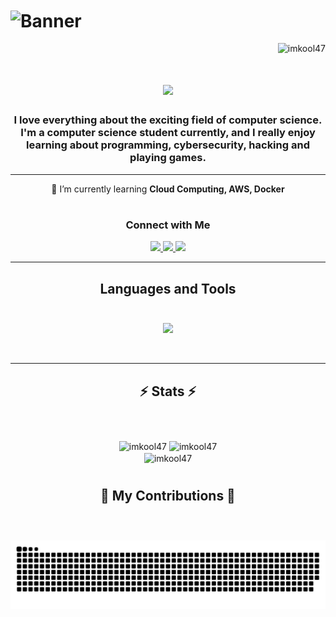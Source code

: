 <h1> <img src="https://res.cloudinary.com/superfolio/image/upload/v1620689979/68747470733a2f2f692e70696e696d672e636f6d2f6f726967696e616c732f63362f33332f63322f63363333633230656465383266306530636564376435373064626533613166332e676966_yjuh2s.gif" alt="Banner" align="center">
</h1>

<p align="right"> <img src="https://komarev.com/ghpvc/?username=imkool47&label=Profile%20views&color=0e75b6&style=flat" alt="imkool47" /> </p>

<h1 align="center">
    <img src="https://readme-typing-svg.herokuapp.com?font=Segoe+UI+Bold&size=35&duration=4000&pause=1000&center=true&vCenter=true&random=false&width=500&height=70&lines=Hi+There!+%F0%9F%91%8B;I'm+Mukul" />
</h1>
<h3 align="center">I love everything about the exciting field of computer science. I'm a computer science student currently, and I really enjoy learning about programming, cybersecurity, hacking and playing games.</h3>
<hr/>

<div align="center">
 🌱 I’m currently learning <strong>Cloud Computing, AWS, Docker</strong>
</div>

<h1> </h1>
<div align="center"> 
     <h3> Connect with Me </h3>
  <a href="mailto:mukul.kumar630gmail.com">
    <img src="https://img.shields.io/badge/Gmail-333333?style=for-the-badge&logo=gmail&logoColor=red" />
  </a>
  <a href="https://www.linkedin.com/in/mukul47" target="_blank">
    <img src="https://img.shields.io/badge/LinkedIn-0077B5?style=for-the-badge&logo=linkedin&logoColor=white" target="_blank" />
  </a>
  <a href="https://main--imkool.netlify.app/" target="_blank">
     <img src="https://img.shields.io/badge/Portfolio-FF5722?style=for-the-badge&logo=todoist&logoColor=white" target="_blank" /> <!-- sqlite, safari, google-chrome are other good icon options -->
  </a>
</div>

 <hr/>


<h2 align="center">Languages and Tools <br> <br/></h2>

<p align="center">
  <a href="https://skillicons.dev">
    <img src="https://skillicons.dev/icons?i=c,cpp,java,html,css,bootstrap,js,php,mysql,dotnet,cs,nodejs,react,kotlin,matlab,eclipse,androidstudio,figma,git,github,aws,kubernetes,docker,azure,gcp,heroku,cloudflare,netlify,vim,notion,arduino,linux,debian,kali,arch,ubuntu,mint,bash,powershell,opencv,py,pycharm,pytorch,vscode,ps" />
  </a>
</p>

<br/>
<hr/>

<h2 align="center">⚡ Stats ⚡<br> <br/> </h2>
<br>
<div align=center>
  <img width=412  src="https://github-readme-stats.vercel.app/api?username=imkool47&theme=blue-green&hide_border=false&include_all_commits=false&count_private=false" alt="imkool47" />

  <img width=452  src="https://github-readme-streak-stats.herokuapp.com/?user=imkool47&theme=blue-green&hide_border=false" alt="imkool47" style="vertical-align: top;" />
<br>
  <img width=325 align="center" src="https://github-readme-stats.vercel.app/api/top-langs/?username=imkool47&theme=blue-green&hide_border=false&include_all_commits=false&count_private=false&layout=compact" alt="imkool47" />
<h1></h1>
</div>

<div align="center">
  <h2>🐍 My Contributions 🐍 <br> <br/> </h2> 
  <br>
  <img alt="snake eating my contributions" src="https://raw.githubusercontent.com/imkool47/imkool47/output/github-contribution-grid-snake.svg" />
  
  <br/><br/><br/>
</div>
